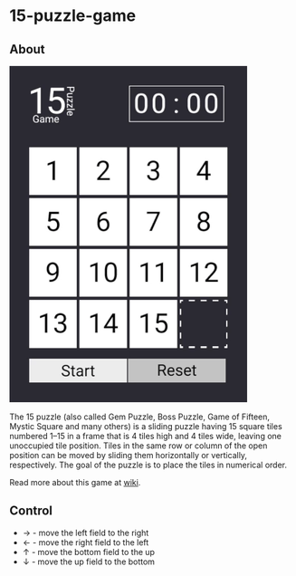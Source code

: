 # 15-puzzle-game

## About

![Game](gif/game.gif)

The 15 puzzle (also called Gem Puzzle, Boss Puzzle, Game of Fifteen, Mystic Square and many others) is a sliding puzzle having 15 square tiles numbered 1–15 in a frame that is 4 tiles high and 4 tiles wide, leaving one unoccupied tile position. Tiles in the same row or column of the open position can be moved by sliding them horizontally or vertically, respectively. The goal of the puzzle is to place the tiles in numerical order.

Read more about this game at [wiki](https://en.wikipedia.org/wiki/15_puzzle).

## Control

- → - move the left field to the right
- ← - move the right field to the left
- ↑ - move the bottom field to the up
- ↓ - move the up field to the bottom
